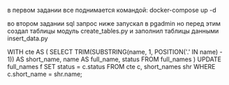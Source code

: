 в первом задании все поднимается командой:
docker-compose up -d

во втором задании sql запрос ниже запускал в pgadmin но перед этим создал таблицы модуль
create_tables.py и заполнил таблицы данными insert_data.py

WITH cte AS (
    SELECT
        TRIM(SUBSTRING(name, 1, POSITION('.' IN name) - 1)) AS short_name,
        name AS full_name,
        status
    FROM full_names
)
UPDATE full_names f
SET status = c.status
FROM cte c, short_names shr
WHERE c.short_name = shr.name;
